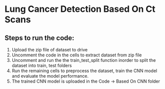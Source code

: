 # Lung Cancer Detection Based On Ct Scans
## Steps to run the code:
1. Upload the zip file of dataset to drive
2. Uncomment the code in the cells to extract dataset from zip file
3. Uncomment and run the the train_test_split function inorder to split the dataset into train, test folders 
4. Run the remaining cells to preprocess the dataset, train the CNN model and evaluate the model performance.
5. The trained CNN model is uploaded in the Code -> Based On CNN folder

